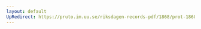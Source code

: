 ```yaml
---
layout: default
UpRedirect: https://pruto.im.uu.se/riksdagen-records-pdf/1868/prot-1868--fk--125/prot-1868--fk--125_015.pdf
---
```

